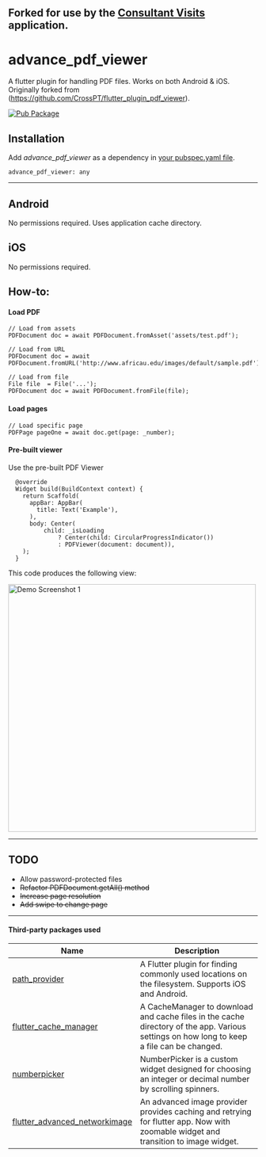 ## Forked for use by the [Consultant Visits](https://github.com/brighthr/ConsultantVisits.Mobile) application.

# advance_pdf_viewer

A flutter plugin for handling PDF files. Works on both Android & iOS. Originally forked from (https://github.com/CrossPT/flutter_plugin_pdf_viewer).

[![Pub Package](https://img.shields.io/pub/v/advance_pdf_viewer.svg?style=flat-square)](https://pub.dartlang.org/packages/advance_pdf_viewer)


## Installation

Add  *advance_pdf_viewer*  as a dependency in [your pubspec.yaml file](https://flutter.io/platform-plugins/).
```
advance_pdf_viewer: any
```

---

## Android
No permissions required. Uses application cache directory.

## iOS
No permissions required.

## How-to:

#### Load PDF
```
// Load from assets
PDFDocument doc = await PDFDocument.fromAsset('assets/test.pdf');
 
// Load from URL
PDFDocument doc = await PDFDocument.fromURL('http://www.africau.edu/images/default/sample.pdf');

// Load from file
File file  = File('...');
PDFDocument doc = await PDFDocument.fromFile(file);
```

#### Load pages
```
// Load specific page
PDFPage pageOne = await doc.get(page: _number);
```

#### Pre-built viewer
Use the pre-built PDF Viewer
```
  @override
  Widget build(BuildContext context) {
    return Scaffold(
      appBar: AppBar(
        title: Text('Example'),
      ),
      body: Center(
          child: _isLoading
              ? Center(child: CircularProgressIndicator())
              : PDFViewer(document: document)),
    );
  }
```

This code produces the following view:

<img height="500px" src="https://raw.githubusercontent.com/lohanidamodar/pdf_viewer/master/demo.png" alt="Demo Screenshot 1"/>

---

## TODO

* Allow password-protected files
* ~~Refactor PDFDocument.getAll() method~~
* ~~Increase page resolution~~
* ~~Add swipe to change page~~

---

#### Third-party packages used

| Name | Description  |
|-|-|
| [path_provider](https://pub.dartlang.org/packages/path_provider)               | A Flutter plugin for finding commonly used locations on the filesystem. Supports iOS and Android.            |
| [flutter_cache_manager](https://pub.dartlang.org/packages/flutter_cache_manager)       | A CacheManager to download and cache files in the cache directory of the app. Various settings on how long to keep a file can be changed. |
| [numberpicker](https://pub.dartlang.org/packages/numberpicker)                | NumberPicker is a custom widget designed for choosing an integer or decimal number by scrolling spinners. |
| [flutter_advanced_networkimage](https://pub.dartlang.org/packages/flutter_advanced_networkimage) | An advanced image provider provides caching and retrying for flutter app. Now with zoomable widget and transition to image widget. |
